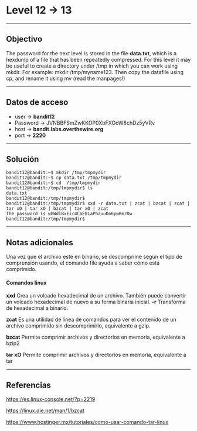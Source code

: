 # Level 12 -> 13
---
## Objectivo

The password for the next level is stored in the file **data.txt**, which is a hexdump of a file that has been repeatedly compressed. For this level it may be useful to create a directory under /tmp in which you can work using mkdir. For example: mkdir /tmp/myname123. Then copy the datafile using cp, and rename it using mv (read the manpages!)

---
## Datos de acceso
- user -> **bandit12**
- Password -> JVNBBFSmZwKKOP0XbFXOoW8chDz5yVRv
- host ->  **bandit.labs.overthewire.org**
- port -> **2220**

---
## Solución
``` shell
bandit12@bandit:~$ mkdir /tmp/tmpmydir
bandit12@bandit:~$ cp data.txt /tmp/tmpmydir
bandit12@bandit:~$ cd  /tmp/tmpmydir
bandit12@bandit:/tmp/tmpmydir$ ls
data.txt
bandit12@bandit:/tmp/tmpmydir$ 
bandit12@bandit:/tmp/tmpmydir$ xxd -r data.txt | zcat | bzcat | zcat | tar xO | tar xO | bzcat | tar xO | zcat
The password is wbWdlBxEir4CaE8LaPhauuOo6pwRmrDw
bandit12@bandit:/tmp/tmpmydir$ 
``` 
---
## Notas adicionales

Una vez que el archivo esté en binario, se descomprime según el tipo de comprensión usando, el comando file ayuda a saber cómo está comprimido.

#### Comandos linux

**xxd**
Crea un volcado hexadecimal de un archivo. También puede convertir un volcado hexadecimal de nuevo a su forma binaria inicial.
**-r** Transforma de hexadecimal a binario.

**zcat** 
Es una utilidad de línea de comandos para ver el contenido de un archivo comprimido sin descomprimirlo, equivalente a gzip.

**bzcat** 
Permite comprimir archivos y directorios en memoria, equivalente a bzip2

**tar xO**
Permite comprimir archivos y directorios en memoria, equivalente a tar

---
## Referencias
https://es.linux-console.net/?p=2219

https://linux.die.net/man/1/bzcat

https://www.hostinger.mx/tutoriales/como-usar-comando-tar-linux
